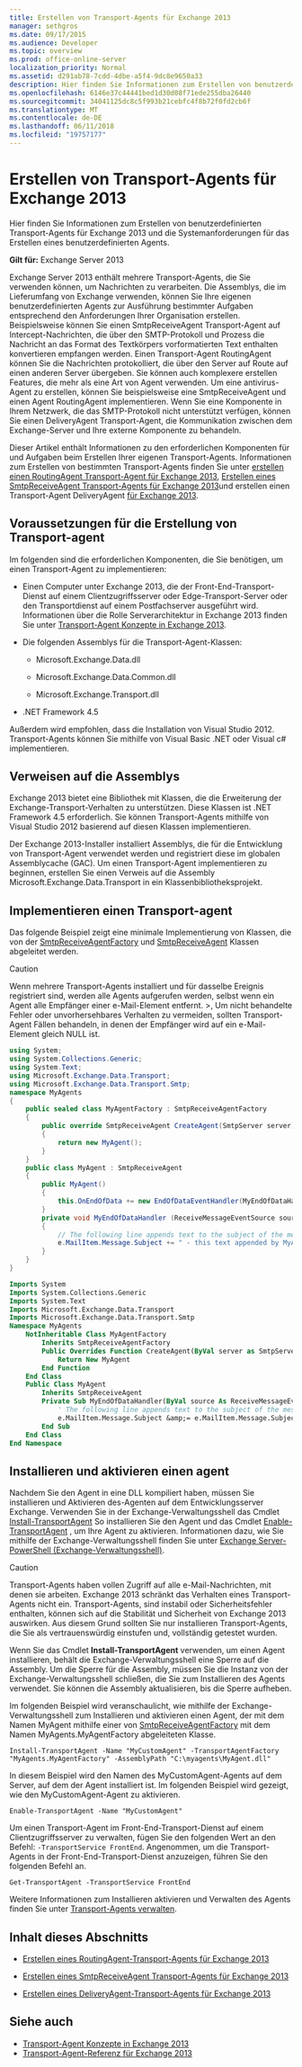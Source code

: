 ```yaml
---
title: Erstellen von Transport-Agents für Exchange 2013
manager: sethgros
ms.date: 09/17/2015
ms.audience: Developer
ms.topic: overview
ms.prod: office-online-server
localization_priority: Normal
ms.assetid: d291ab78-7cdd-4dbe-a5f4-9dc8e9650a33
description: Hier finden Sie Informationen zum Erstellen von benutzerdefinierten Transport-Agents für Exchange 2013 und die Systemanforderungen für das Erstellen eines benutzerdefinierten Agents.
ms.openlocfilehash: 6146e37c44441bed1d30d08f71ede255dba26440
ms.sourcegitcommit: 34041125dc8c5f993b21cebfc4f8b72f0fd2cb6f
ms.translationtype: MT
ms.contentlocale: de-DE
ms.lasthandoff: 06/11/2018
ms.locfileid: "19757177"
---
```

# <a name="creating-transport-agents-for-exchange-2013"></a>Erstellen von Transport-Agents für Exchange 2013

Hier finden Sie Informationen zum Erstellen von benutzerdefinierten Transport-Agents für Exchange 2013 und die Systemanforderungen für das Erstellen eines benutzerdefinierten Agents.
  
**Gilt für:** Exchange Server 2013
  
Exchange Server 2013 enthält mehrere Transport-Agents, die Sie verwenden können, um Nachrichten zu verarbeiten. Die Assemblys, die im Lieferumfang von Exchange verwenden, können Sie Ihre eigenen benutzerdefinierten Agents zur Ausführung bestimmter Aufgaben entsprechend den Anforderungen Ihrer Organisation erstellen. Beispielsweise können Sie einen SmtpReceiveAgent Transport-Agent auf Intercept-Nachrichten, die über den SMTP-Protokoll und Prozess die Nachricht an das Format des Textkörpers vorformatierten Text enthalten konvertieren empfangen werden. Einen Transport-Agent RoutingAgent können Sie die Nachrichten protokolliert, die über den Server auf Route auf einen anderen Server übergeben. Sie können auch komplexere erstellen Features, die mehr als eine Art von Agent verwenden. Um eine antivirus-Agent zu erstellen, können Sie beispielsweise eine SmtpReceiveAgent und einen Agent RoutingAgent implementieren. Wenn Sie eine Komponente in Ihrem Netzwerk, die das SMTP-Protokoll nicht unterstützt verfügen, können Sie einen DeliveryAgent Transport-Agent, die Kommunikation zwischen dem Exchange-Server und Ihre externe Komponente zu behandeln. 
  
Dieser Artikel enthält Informationen zu den erforderlichen Komponenten für und Aufgaben beim Erstellen Ihrer eigenen Transport-Agents. Informationen zum Erstellen von bestimmten Transport-Agents finden Sie unter [erstellen einen RoutingAgent Transport-Agent für Exchange 2013](how-to-create-a-routingagent-transport-agent-for-exchange-2013.md), [Erstellen eines SmtpReceiveAgent Transport-Agents für Exchange 2013](how-to-create-an-smtpreceiveagent-transport-agent-for-exchange-2013.md)und erstellen einen Transport-Agent DeliveryAgent [für Exchange 2013](how-to-create-a-deliveryagent-transport-agent-for-exchange-2013.md).
  
## <a name="prerequisites-for-creating-a-transport-agent"></a>Voraussetzungen für die Erstellung von Transport-agent
<a name="bk_prerequisites"> </a>

Im folgenden sind die erforderlichen Komponenten, die Sie benötigen, um einen Transport-Agent zu implementieren:
  
- Einen Computer unter Exchange 2013, die der Front-End-Transport-Dienst auf einem Clientzugriffsserver oder Edge-Transport-Server oder den Transportdienst auf einem Postfachserver ausgeführt wird. Informationen über die Rolle Serverarchitektur in Exchange 2013 finden Sie unter [Transport-Agent Konzepte in Exchange 2013](transport-agent-concepts-in-exchange-2013.md).
    
- Die folgenden Assemblys für die Transport-Agent-Klassen:
    
  - Microsoft.Exchange.Data.dll
    
  - Microsoft.Exchange.Data.Common.dll
    
  - Microsoft.Exchange.Transport.dll
    
- .NET Framework 4.5
    
Außerdem wird empfohlen, dass die Installation von Visual Studio 2012. Transport-Agents können Sie mithilfe von Visual Basic .NET oder Visual c# implementieren.
  
## <a name="referencing-the-assemblies"></a>Verweisen auf die Assemblys
<a name="bk_ReferenceAssemblies"> </a>

Exchange 2013 bietet eine Bibliothek mit Klassen, die die Erweiterung der Exchange-Transport-Verhalten zu unterstützen. Diese Klassen ist .NET Framework 4.5 erforderlich. Sie können Transport-Agents mithilfe von Visual Studio 2012 basierend auf diesen Klassen implementieren.
  
Der Exchange 2013-Installer installiert Assemblys, die für die Entwicklung von Transport-Agent verwendet werden und registriert diese im globalen Assemblycache (GAC). Um einen Transport-Agent implementieren zu beginnen, erstellen Sie einen Verweis auf die Assembly Microsoft.Exchange.Data.Transport in ein Klassenbibliotheksprojekt.
  
## <a name="implementing-a-transport-agent"></a>Implementieren einen Transport-agent
<a name="bk_implementationExample"> </a>

Das folgende Beispiel zeigt eine minimale Implementierung von Klassen, die von der [SmtpReceiveAgentFactory](https://msdn.microsoft.com/library/Microsoft.Exchange.Data.Transport.Smtp.SmtpReceiveAgentFactory.aspx) und [SmtpReceiveAgent](https://msdn.microsoft.com/library/Microsoft.Exchange.Data.Transport.Smtp.SmtpReceiveAgent.aspx) Klassen abgeleitet werden. 
  
> [!CAUTION]
> Wenn mehrere Transport-Agents installiert und für dasselbe Ereignis registriert sind, werden alle Agents aufgerufen werden, selbst wenn ein Agent alle Empfänger einer e-Mail-Element entfernt. >, Um nicht behandelte Fehler oder unvorhersehbares Verhalten zu vermeiden, sollten Transport-Agent Fällen behandeln, in denen der Empfänger wird auf ein e-Mail-Element gleich NULL ist. 
  
```cs
using System;
using System.Collections.Generic;
using System.Text;
using Microsoft.Exchange.Data.Transport;
using Microsoft.Exchange.Data.Transport.Smtp;
namespace MyAgents
{
    public sealed class MyAgentFactory : SmtpReceiveAgentFactory
    {
        public override SmtpReceiveAgent CreateAgent(SmtpServer server)
        {
            return new MyAgent();
        }
    }
    public class MyAgent : SmtpReceiveAgent
    {
        public MyAgent()
        {
            this.OnEndOfData += new EndOfDataEventHandler(MyEndOfDataHandler);
        }
        private void MyEndOfDataHandler (ReceiveMessageEventSource source, EndOfDataEventArgs e)
        {
            // The following line appends text to the subject of the message that caused the event.
            e.MailItem.Message.Subject += " - this text appended by MyAgent";
        }
    }
}
```

```vb
Imports System
Imports System.Collections.Generic
Imports System.Text
Imports Microsoft.Exchange.Data.Transport
Imports Microsoft.Exchange.Data.Transport.Smtp
Namespace MyAgents
    NotInheritable Class MyAgentFactory
        Inherits SmtpReceiveAgentFactory
        Public Overrides Function CreateAgent(ByVal server as SmtpServer) As SmtpReceiveAgent
            Return New MyAgent
        End Function
    End Class
    Public Class MyAgent
        Inherits SmtpReceiveAgent
        Private Sub MyEndOfDataHandler(ByVal source As ReceiveMessageEventSource, ByVal e As EndOfDataEventArgs) Handles Me.OnEndOfData
            ' The following line appends text to the subject of the message that caused the event.
            e.MailItem.Message.Subject &amp;= e.MailItem.Message.Subject + " - this text appended by MyAgent"
        End Sub
    End Class
End Namespace
```

## <a name="installing-and-enabling-an-agent"></a>Installieren und aktivieren einen agent
<a name="bk_InstallEnable"> </a>

Nachdem Sie den Agent in eine DLL kompiliert haben, müssen Sie installieren und Aktivieren des-Agenten auf dem Entwicklungsserver Exchange. Verwenden Sie in der Exchange-Verwaltungsshell das Cmdlet [Install-TransportAgent](http://technet.microsoft.com/en-us/library/aa997998.aspx) So installieren Sie den Agent und das Cmdlet [Enable-TransportAgent](http://technet.microsoft.com/en-us/library/bb124921.aspx) , um Ihre Agent zu aktivieren. Informationen dazu, wie Sie mithilfe der Exchange-Verwaltungsshell finden Sie unter [Exchange Server-PowerShell (Exchange-Verwaltungsshell)](https://docs.microsoft.com/en-us/powershell/exchange/exchange-server/exchange-management-shell?view=exchange-ps).
  
> [!CAUTION]
> Transport-Agents haben vollen Zugriff auf alle e-Mail-Nachrichten, mit denen sie arbeiten. Exchange 2013 schränkt das Verhalten eines Transport-Agents nicht ein. Transport-Agents, sind instabil oder Sicherheitsfehler enthalten, können sich auf die Stabilität und Sicherheit von Exchange 2013 auswirken. Aus diesem Grund sollten Sie nur installieren Transport-Agents, die Sie als vertrauenswürdig einstufen und, vollständig getestet wurden. 
  
Wenn Sie das Cmdlet **Install-TransportAgent** verwenden, um einen Agent installieren, behält die Exchange-Verwaltungsshell eine Sperre auf die Assembly. Um die Sperre für die Assembly, müssen Sie die Instanz von der Exchange-Verwaltungsshell schließen, die Sie zum Installieren des Agents verwendet. Sie können die Assembly aktualisieren, bis die Sperre aufheben. 
  
Im folgenden Beispiel wird veranschaulicht, wie mithilfe der Exchange-Verwaltungsshell zum Installieren und aktivieren einen Agent, der mit dem Namen MyAgent mithilfe einer von [SmtpReceiveAgentFactory](https://msdn.microsoft.com/library/Microsoft.Exchange.Data.Transport.Smtp.SmtpReceiveAgentFactory.aspx) mit dem Namen MyAgents.MyAgentFactory abgeleiteten Klasse. 
  
 `Install-TransportAgent -Name "MyCustomAgent" -TransportAgentFactory "MyAgents.MyAgentFactory" -AssemblyPath "C:\myagents\MyAgent.dll"`
  
In diesem Beispiel wird den Namen des MyCustomAgent-Agents auf dem Server, auf dem der Agent installiert ist. Im folgenden Beispiel wird gezeigt, wie den MyCustomAgent-Agent zu aktivieren.
  
 `Enable-TransportAgent -Name "MyCustomAgent"`
  
Um einen Transport-Agent im Front-End-Transport-Dienst auf einem Clientzugriffsserver zu verwalten, fügen Sie den folgenden Wert an den Befehl: `-TransportService FrontEnd`. Angenommen, um die Transport-Agents in der Front-End-Transport-Dienst anzuzeigen, führen Sie den folgenden Befehl an.
  
 `Get-TransportAgent -TransportService FrontEnd`
  
Weitere Informationen zum Installieren aktivieren und Verwalten des Agents finden Sie unter [Transport-Agents verwalten](http://technet.microsoft.com/en-us/library/bb125175%28v=exchg.150%29.aspx).
  
## <a name="in-this-section"></a>Inhalt dieses Abschnitts
<a name="bk_inthissection"> </a>

- [Erstellen eines RoutingAgent-Transport-Agents für Exchange 2013](how-to-create-a-routingagent-transport-agent-for-exchange-2013.md)
    
- [Erstellen eines SmtpReceiveAgent Transport-Agents für Exchange 2013](how-to-create-an-smtpreceiveagent-transport-agent-for-exchange-2013.md)
    
- [Erstellen eines DeliveryAgent-Transport-Agents für Exchange 2013](how-to-create-a-deliveryagent-transport-agent-for-exchange-2013.md)
    
## <a name="see-also"></a>Siehe auch

- [Transport-Agent Konzepte in Exchange 2013](transport-agent-concepts-in-exchange-2013.md)   
- [Transport-Agent-Referenz für Exchange 2013](transport-agent-reference-for-exchange-2013.md)
    

